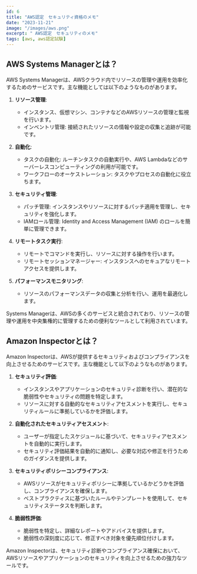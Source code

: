 ```yaml
---
id: 6
title: "AWS認定　セキュリティ資格のメモ"
date: "2023-11-21"
image: "/images/aws.png"
excerpt: " AWS認定　セキュリティのメモ"
tags: [aws, aws認定試験]
---
```


## AWS Systems Managerとは？

AWS Systems Managerは、AWSクラウド内でリソースの管理や運用を効率化するためのサービスです。主な機能としては以下のようなものがあります。

1. **リソース管理**:
   - インスタンス、仮想マシン、コンテナなどのAWSリソースの管理と監視を行います。
   - インベントリ管理: 接続されたリソースの情報や設定の収集と追跡が可能です。

2. **自動化**:
   - タスクの自動化: ルーチンタスクの自動実行や、AWS Lambdaなどのサーバーレスコンピューティングの利用が可能です。
   - ワークフローのオーケストレーション: タスクやプロセスの自動化に役立ちます。

3. **セキュリティ管理**:
   - パッチ管理: インスタンスやリソースに対するパッチ適用を管理し、セキュリティを強化します。
   - IAMロール管理: Identity and Access Management (IAM) のロールを簡単に管理できます。

4. **リモートタスク実行**:
   - リモートでコマンドを実行し、リソースに対する操作を行います。
   - リモートセッションマネージャー: インスタンスへのセキュアなリモートアクセスを提供します。

5. **パフォーマンスモニタリング**:
   - リソースのパフォーマンスデータの収集と分析を行い、運用を最適化します。

Systems Managerは、AWSの多くのサービスと統合されており、リソースの管理や運用を中央集権的に管理するための便利なツールとして利用されています。

## Amazon Inspectorとは？

Amazon Inspectorは、AWSが提供するセキュリティおよびコンプライアンスを向上させるためのサービスです。主な機能として以下のようなものがあります。

1. **セキュリティ評価**:
   - インスタンスやアプリケーションのセキュリティ診断を行い、潜在的な脆弱性やセキュリティの問題を特定します。
   - リソースに対する自動的なセキュリティアセスメントを実行し、セキュリティルールに準拠しているかを評価します。

2. **自動化されたセキュリティアセスメント**:
   - ユーザーが指定したスケジュールに基づいて、セキュリティアセスメントを自動的に実行します。
   - セキュリティ評価結果を自動的に通知し、必要な対応や修正を行うためのガイダンスを提供します。

3. **セキュリティポリシーコンプライアンス**:
   - AWSリソースがセキュリティポリシーに準拠しているかどうかを評価し、コンプライアンスを確保します。
   - ベストプラクティスに基づいたルールやテンプレートを使用して、セキュリティステータスを判断します。

4. **脆弱性評価**:
   - 脆弱性を特定し、詳細なレポートやアドバイスを提供します。
   - 脆弱性の深刻度に応じて、修正すべき対象を優先順位付けします。

Amazon Inspectorは、セキュリティ診断やコンプライアンス確保において、AWSリソースやアプリケーションのセキュリティを向上させるための強力なツールです。
